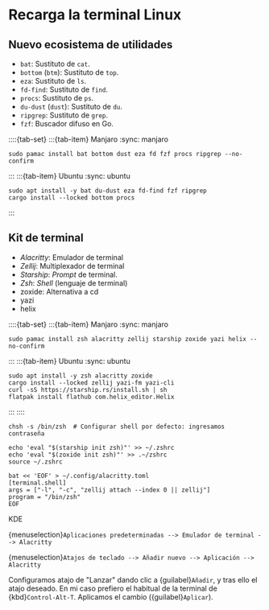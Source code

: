# Recarga la terminal Linux


## Nuevo ecosistema de utilidades

+ `bat`: Sustituto de `cat`.
+ `bottom` (`btm`): Sustituto de `top`.
+ `eza`: Sustituto de `ls`.
+ `fd-find`: Sustituto de `find`.
+ `procs`: Sustituto de `ps`.
+ `du-dust` (`dust`): Sustituto de `du`.
+ `ripgrep`: Sustituto de `grep`.
+ `fzf`: Buscador difuso en Go.

::::{tab-set}
:::{tab-item} Manjaro
:sync: manjaro
```{code} bash
sudo pamac install bat bottom dust eza fd fzf procs ripgrep --no-confirm
```
:::
:::{tab-item} Ubuntu
:sync: ubuntu
```{code} bash
sudo apt install -y bat du-dust eza fd-find fzf ripgrep
cargo install --locked bottom procs

```
:::



## Kit de terminal

+ *Alacritty*: Emulador de terminal
+ *Zellij*: Multiplexador de terminal
+ *Starship*: *Prompt* de terminal.
+ *Zsh*: *Shell* (lenguaje de terminal)
+ zoxide: Alternativa a cd
+ yazi
+ helix


::::{tab-set}
:::{tab-item} Manjaro
:sync: manjaro
```{code} bash
sudo pamac install zsh alacritty zellij starship zoxide yazi helix --no-confirm
```
:::
:::{tab-item} Ubuntu
:sync: ubuntu
```{code} bash
sudo apt install -y zsh alacritty zoxide
cargo install --locked zellij yazi-fm yazi-cli
curl -sS https://starship.rs/install.sh | sh
flatpak install flathub com.helix_editor.Helix
```
:::
::::


```{code} bash
chsh -s /bin/zsh  # Configurar shell por defecto: ingresamos contraseña
```

```{code} bash
echo 'eval "$(starship init zsh)"' >> ~/.zshrc
echo 'eval "$(zoxide init zsh)"' >> .~/zshrc
source ~/.zshrc
```

```{code} bash
bat << 'EOF' > ~/.config/alacritty.toml
[terminal.shell]
args = ["-l", "-c", "zellij attach --index 0 || zellij"]
program = "/bin/zsh"
EOF
```


KDE

{menuselection}`Aplicaciones predeterminadas --> Emulador de terminal --> Alacritty`

{menuselection}`Atajos de teclado --> Añadir nuevo --> Aplicación --> Alacritty`

Configuramos atajo de "Lanzar" dando clic a {guilabel}`Añadir`, y tras ello el atajo
deseado. En mi caso prefiero el habitual de la terminal de {kbd}`Control-Alt-T`.
Aplicamos el cambio ({guilabel}`Aplicar`).
